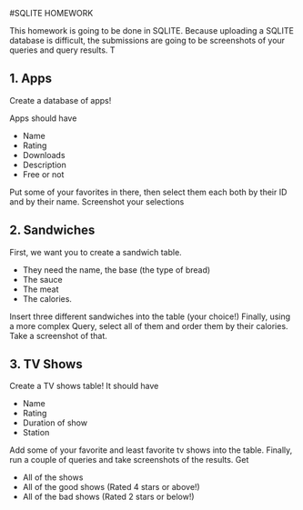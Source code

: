#SQLITE HOMEWORK

This homework is going to be done in SQLITE. Because uploading a SQLITE database is difficult, the submissions are going to be screenshots of your queries and query results. T


## 1.  Apps

Create a database of apps! 

Apps should have

- Name
- Rating
- Downloads
- Description
- Free or not

Put some of your favorites in there, then select them each both by their ID and by their name. Screenshot your selections


## 2. Sandwiches

 First, we want you to create a sandwich table. 
 - They need the name, the base (the type of bread)
 - The sauce 
 - The meat
 - The calories. 

 Insert three different sandwiches into the table (your choice!) Finally, using a more complex Query,  select all of them and order them by their calories. Take a screenshot of that. 


## 3. TV Shows

Create a TV shows table! It should have

- Name
- Rating
- Duration of show 
- Station
 
Add some of your favorite and least favorite tv shows into the table. Finally, run a couple of queries and take screenshots of the results. Get 

- All of the shows
- All of the good shows (Rated 4 stars or above!)
- All of the bad shows (Rated 2 stars or below!)

